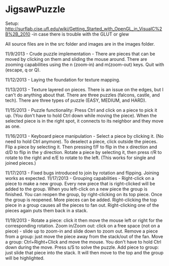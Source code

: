 JigsawPuzzle
============

Setup: http://surflab.cise.ufl.edu/wiki/Getting_Started_with_OpenGL_in_VisualC%2B%2B_2010
-in case there is trouble with the GLUT or glew

All source files are in the src folder and images are in the images folder.

11/9/2013 - Crude puzzle implementation - There are pieces that can be moved by clicking on them and sliding the mouse around. There are zooming capabilities using the n (zoom-in) and m(zoom-out) keys. Quit with (escape, q or Q).

11/12/2013 - Laying the foundation for texture mapping.

11/13/2013 - Texture layered on pieces. There is an issue on the edges, but I can't do anything about that. There are three puzzles (falcons, castle, and tech). There are three types of puzzle (EASY, MEDIUM, and HARD).

11/15/2013 - Puzzle functionality: Press Ctrl and click on a piece to pick it up. (You don't have to hold Ctrl down while moving the piece). When the selected piece is in the right spot, it connects to its neighbor and they move as one.

11/16/2013 - Keyboard piece manipulation - Select a piece by clicking it. (No need to hold Ctrl anymore). To deselect a piece, click outside the pieces. Flip a piece by selecting it. Then pressing f/F to flip in the x direction and d/D to flip in the y direction. Rotate a piece by selecting it, then press r/R to rotate to the right and e/E to rotate to the left. (This works for single and joined pieces.)

11/17/2013 - Fixed bugs introduced to join by rotation and flipping. Joining works as expected.
11/17/2013 - Grouping capabilities - Right-click on a piece to make a new group. Every new piece that is right-clicked will be added to the group. When you left-click on a new piece the group is finished. You can reopen the group, by right-clicking on its top piece. Once the group is reopened. More pieces can be added. Right-clicking the top piece in a group causes all the pieces to fan out. Right-clicking one of the pieces again puts them back in a stack.

11/19/2013 - Rotate a piece: click it then move the mouse left or right for the corresponding rotation. Zoom in/Zoom out: click on a free space (not on a piece) - slide up to zoom-in and slide down to zoom out. Remove a piece from a group: just move the piece away from the stack/out of the fan. Move a group: Ctrl+Right+Click and move the mouse. You don't have to hold Ctrl down during the move. Press s/S to solve the puzzle. Add piece to group: just slide that piece into the stack. It will then move to the top and the group will be highlighted.